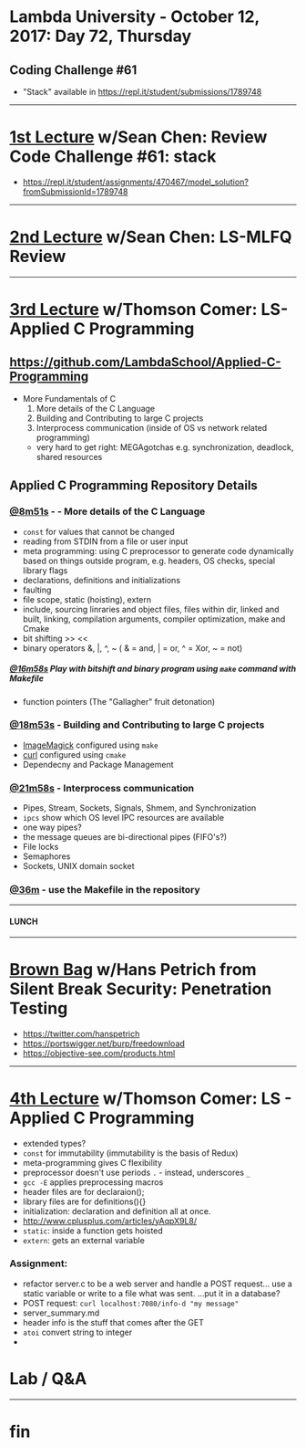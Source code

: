 # Lambda University - October 12, 2017: Day 72, Thursday
## Coding Challenge #61
- "Stack" available in https://repl.it/student/submissions/1789748
***
# [1st Lecture](https://youtu.be/0PelLAB4F8w) w/Sean Chen: Review Code Challenge #61: stack
- https://repl.it/student/assignments/470467/model_solution?fromSubmissionId=1789748

***
# [2nd Lecture](NO_VIDEO_RECORDED) w/Sean Chen: LS-MLFQ Review
***
# [3rd Lecture](https://youtu.be/JCUNwhDEaXY) w/Thomson Comer: LS-Applied C Programming
## https://github.com/LambdaSchool/Applied-C-Programming
- More Fundamentals of C
  1. More details of the C Language
  2. Building and Contributing to large C projects
  3. Interprocess communication (inside of OS vs network related programming)
    - very hard to get right: MEGAgotchas e.g. synchronization, deadlock, shared resources

## Applied C Programming Repository Details
### [@8m51s](https://youtu.be/JCUNwhDEaXY?t=8m51s) -  - More details of the C Language
- `const` for values that cannot be changed
- reading from STDIN from a file or user input
- meta programming: using C preprocessor to generate code dynamically based on things outside program, e.g. headers, OS checks, special library flags
- declarations, definitions and initializations
- faulting
- file scope, static (hoisting), extern
- include, sourcing linraries and object files, files within dir, linked and built, linking, compilation arguments, compiler optimization, make and Cmake
- bit shifting >> <<
- binary operators &, |, ^, ~  ( & = and, | = or, ^ = Xor, ~ = not)
##### [@16m58s](https://youtu.be/JCUNwhDEaXY?t=16m58s) Play with bitshift and binary program using `make` command with Makefile
- function pointers (The "Gallagher" fruit detonation)

### [@18m53s](https://youtu.be/JCUNwhDEaXY?t=18m53s) - Building and Contributing to large C projects
- [ImageMagick](https://github.com/ImageMagick/ImageMagick) configured using `make`
- [curl](https://github.com/curl/curl) configured using `cmake`
- Dependecny and Package Management

### [@21m58s](https://youtu.be/JCUNwhDEaXY?t=21m58s) - Interprocess communication
- Pipes, Stream, Sockets, Signals, Shmem, and Synchronization
- `ipcs` show which OS level IPC resources are available
- one way pipes?
- the message queues are bi-directional pipes (FIFO's?)
- File locks
- Semaphores
- Sockets, UNIX domain socket

### [@36m](https://youtu.be/JCUNwhDEaXY?t=36m) - use the Makefile in the repository

***
#### LUNCH
***
# [Brown Bag](VIDEO_RECORDED_NOT_POSTED) w/Hans Petrich from Silent Break Security: Penetration Testing
- https://twitter.com/hanspetrich
- https://portswigger.net/burp/freedownload
- https://objective-see.com/products.html

***
# [4th Lecture](https://youtu.be/Pr0iZylrh38) w/Thomson Comer: LS - Applied C Programming
- extended types?
- `const` for immutability (immutability is the basis of Redux)
- meta-programming gives C flexibility
- preprocessor doesn't use periods `.` - instead, underscores `_`
- `gcc -E` applies preprocessing macros
- header files are for declaraion();
- library files are for definitions(){}
- initialization: declaration and definition all at once.
- http://www.cplusplus.com/articles/yAqpX9L8/
- `static`: inside a function gets hoisted
- `extern`: gets an external variable
### Assignment:
- refactor server.c to be a web server and handle a POST request... use a static variable or write to a file what was sent. ...put it in a database?
- POST request: `curl localhost:7080/info-d "my message"`
- server_summary.md
- header info is the stuff that comes after the GET
- `atoi` convert string to integer
-

# Lab / Q&A
***
# fin
